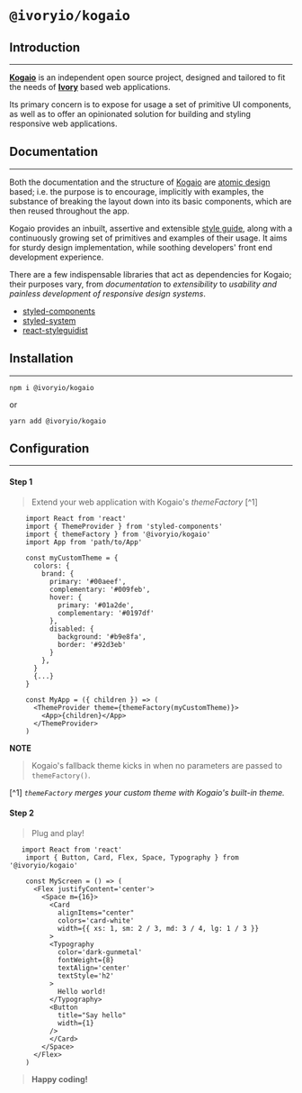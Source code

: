# `@ivoryio/kogaio`

## Introduction

---

**[Kogaio][1]** is an independent open source project,
designed and tailored to fit the needs of
  **[Ivory][2]** based web applications.

Its primary concern is to expose for usage a set of primitive UI components,
as well as to offer an opinionated solution for building and styling responsive web applications.

[1]: https://ivoryio.github.io/factory/#introduction "Ivory Kogaio"
[2]: https://www.ivory.io/ "Ivory.io"

## Documentation

---

  Both the documentation and the structure of [Kogaio][1] are [atomic design][2] based; i.e. the purpose is to encourage, implicitly with examples, the substance of breaking the layout down into its basic components, which are then reused throughout the app.

  Kogaio provides an inbuilt, assertive and extensible [style guide][6], along with a continuously growing set of primitives and examples of their usage.
  It aims for sturdy design implementation, while soothing developers' front end development experience.

  There are a few indispensable libraries that act as dependencies for Kogaio; their purposes vary, from _documentation_ to _extensibility_ to _usability and painless development of responsive design systems_.

  * [styled-components][3]
  * [styled-system][4]
  * [react-styleguidist][5]

[1]: https://ivoryio.github.io/factory/#documentation "Ivory documentation"
[2]: http://atomicdesign.bradfrost.com/chapter-2/ "Brad Frost - Atomic design"
[3]: https://www.styled-components.com/docs "Styled components"
[4]: https://styled-system.com/getting-started "Styled System"
[5]: https://react-styleguidist.js.org/docs/getting-started.html "React Styleguidist"
[6]: https://github.com/ivoryio/design-system "Ivory Design System"

## Installation

---


~~~~
npm i @ivoryio/kogaio
~~~~
or
~~~~
yarn add @ivoryio/kogaio
~~~~


## Configuration

---

#### **Step 1**

> Extend your web application with Kogaio's _themeFactory_ [^1]

```JSX
    import React from 'react'
    import { ThemeProvider } from 'styled-components'
    import { themeFactory } from '@ivoryio/kogaio'
    import App from 'path/to/App'

    const myCustomTheme = {
      colors: {
        brand: {
          primary: '#00aeef',
          complementary: '#009feb',
          hover: {
            primary: '#01a2de',
            complementary: '#0197df'
          },
          disabled: {
            background: '#b9e8fa',
            border: '#92d3eb'
          }
        },
      }
      {...}
    }

    const MyApp = ({ children }) => (
      <ThemeProvider theme={themeFactory(myCustomTheme)}>
        <App>{children}</App>
      </ThemeProvider>
    )
```
**NOTE**

> Kogaio's fallback theme kicks in when no parameters are passed to `themeFactory()`.

[^1] _<span style="font-size: 14px;">`themeFactory` merges your custom theme with Kogaio's built-in theme.</span>_

#### **Step 2**
> Plug and play!
```JSX
   import React from 'react'
    import { Button, Card, Flex, Space, Typography } from '@ivoryio/kogaio'

    const MyScreen = () => (
      <Flex justifyContent='center'>
        <Space m={16}>
          <Card
            alignItems="center"
            colors='card-white'
            width={{ xs: 1, sm: 2 / 3, md: 3 / 4, lg: 1 / 3 }}
          >
          <Typography
            color='dark-gunmetal'
            fontWeight={8}
            textAlign='center'
            textStyle='h2' 
          >
            Hello world!
          </Typography>
          <Button
            title="Say hello"
            width={1}
          />
          </Card>
        </Space>
      </Flex>
    )
```

> **Happy coding!**


